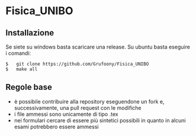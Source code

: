 # Fisica_UNIBO
## Installazione
Se siete su windows basta scaricare una release.
Su ubuntu basta eseguire i comandi:

    $   git clone https://github.com/Grufoony/Fisica_UNIBO
    $   make all

## Regole base
* è possibile contribuire alla repository eseguendone un fork e, successivamente, una pull request con le modifiche
* i file ammessi sono unicamente di tipo .tex
* nei formulari cercare di essere più sintetici possibili in quanto in alcuni esami potrebbero essere ammessi
